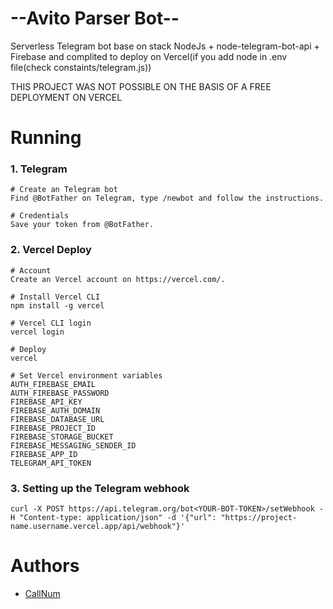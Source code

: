 # --Avito Parser Bot--
Serverless Telegram bot base on stack NodeJs + node-telegram-bot-api + Firebase and complited to deploy on Vercel(if you add node in .env file(check constaints/telegram.js))

THIS PROJECT WAS NOT POSSIBLE ON THE BASIS OF A FREE DEPLOYMENT ON VERCEL


# Running
### 1. Telegram
````
# Create an Telegram bot
Find @BotFather on Telegram, type /newbot and follow the instructions.

# Credentials
Save your token from @BotFather.
````

### 2. Vercel Deploy
````
# Account
Create an Vercel account on https://vercel.com/.

# Install Vercel CLI
npm install -g vercel

# Vercel CLI login
vercel login

# Deploy
vercel

# Set Vercel environment variables
AUTH_FIREBASE_EMAIL
AUTH_FIREBASE_PASSWORD
FIREBASE_API_KEY
FIREBASE_AUTH_DOMAIN
FIREBASE_DATABASE_URL
FIREBASE_PROJECT_ID
FIREBASE_STORAGE_BUCKET
FIREBASE_MESSAGING_SENDER_ID
FIREBASE_APP_ID
TELEGRAM_API_TOKEN
````

### 3. Setting up the Telegram webhook
````
curl -X POST https://api.telegram.org/bot<YOUR-BOT-TOKEN>/setWebhook -H "Content-type: application/json" -d '{"url": "https://project-name.username.vercel.app/api/webhook"}'
````

# Authors
* [CallNum](https://t.me/sirllizz)
